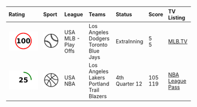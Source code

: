 | Rating                                                                                                                                   | Sport                                                                                                            | League                 | Teams                                        | Status         | Score      | TV Listing                                                 |
|:-----------------------------------------------------------------------------------------------------------------------------------------|:-----------------------------------------------------------------------------------------------------------------|:-----------------------|:---------------------------------------------|:---------------|:-----------|:-----------------------------------------------------------|
| <img src="https://raw.githubusercontent.com/BlakeDuncan25/Donut-SVG-Ratings/bac4e4a278175106499642192132b1786a9aec38/100.svg" alt="100"> | <img src="https://raw.githubusercontent.com/BlakeDuncan25/Donut-SVG-Ratings/master/baseball.png" alt="Baseball"> | USA<br>MLB - Play Offs | Los Angeles Dodgers<br>Toronto Blue Jays     | ExtraInning    | 5<br>5     | <a href="https://www.mlb.com/live-stream-games">MLB.TV</a> |
| <img src="https://raw.githubusercontent.com/BlakeDuncan25/Donut-SVG-Ratings/bac4e4a278175106499642192132b1786a9aec38/25.svg" alt="25">   | <img src="https://raw.githubusercontent.com/BlakeDuncan25/Donut-SVG-Ratings/master/basketball.png" alt="NBA">    | USA<br>NBA             | Los Angeles Lakers<br>Portland Trail Blazers | 4th Quarter 12 | 105<br>119 | <a href="https://www.nba.com/schedule">NBA League Pass</a> |